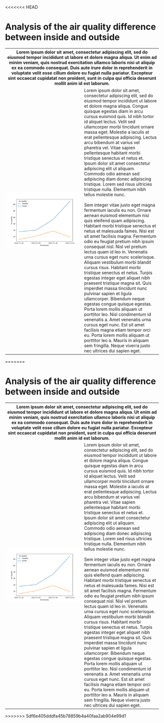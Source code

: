 <<<<<<< HEAD
<h1> Analysis of the air quality difference between inside and outside </h1><table style="width:100%;" ><tr><th colspan="2" > Lorem ipsum dolor sit amet, consectetur adipiscing elit, sed do eiusmod tempor incididunt ut labore et dolore magna aliqua. Ut enim ad minim veniam, quis nostrud exercitation ullamco laboris nisi ut aliquip ex ea commodo consequat. Duis aute irure dolor in reprehenderit in voluptate velit esse cillum dolore eu fugiat nulla pariatur. Excepteur sint occaecat cupidatat non proident, sunt in culpa qui officia deserunt mollit anim id est laborum. </th></tr><tr><td  style="width:50%"> <img src="../analysedata/separate.png" alt="left graph" style="width:100%"></td><td>Lorem ipsum dolor sit amet, consectetur adipiscing elit, sed do eiusmod tempor incididunt ut labore et dolore magna aliqua. Congue quisque egestas diam in arcu cursus euismod quis. Id nibh tortor id aliquet lectus. Velit sed ullamcorper morbi tincidunt ornare massa eget. Molestie a iaculis at erat pellentesque adipiscing. Lectus arcu bibendum at varius vel pharetra vel. Vitae sapien pellentesque habitant morbi tristique senectus et netus et. Ipsum dolor sit amet consectetur adipiscing elit ut aliquam. Commodo odio aenean sed adipiscing diam donec adipiscing tristique. Lorem sed risus ultricies tristique nulla. Elementum nibh tellus molestie nunc. </br> </br> Sem integer vitae justo eget magna fermentum iaculis eu non. Ornare aenean euismod elementum nisi quis eleifend quam adipiscing. Habitant morbi tristique senectus et netus et malesuada fames. Nisi est sit amet facilisis magna. Fermentum odio eu feugiat pretium nibh ipsum consequat nisl. Nisl vel pretium lectus quam id leo in. Venenatis urna cursus eget nunc scelerisque. Aliquam vestibulum morbi blandit cursus risus. Habitant morbi tristique senectus et netus. Turpis egestas integer eget aliquet nibh praesent tristique magna sit. Quis imperdiet massa tincidunt nunc pulvinar sapien et ligula ullamcorper. Bibendum neque egestas congue quisque egestas. Porta lorem mollis aliquam ut porttitor leo. Nisl condimentum id venenatis a. Amet venenatis urna cursus eget nunc. Est sit amet facilisis magna etiam tempor orci eu. Porta lorem mollis aliquam ut porttitor leo a. Mauris in aliquam sem fringilla. Neque viverra justo nec ultrices dui sapien eget. </td></tr></table>
=======
<h1> Analysis of the air quality difference between inside and outside </h1><table style="width:100%; border:0;" ><tr><th colspan="2" > Lorem ipsum dolor sit amet, consectetur adipiscing elit, sed do eiusmod tempor incididunt ut labore et dolore magna aliqua. Ut enim ad minim veniam, quis nostrud exercitation ullamco laboris nisi ut aliquip ex ea commodo consequat. Duis aute irure dolor in reprehenderit in voluptate velit esse cillum dolore eu fugiat nulla pariatur. Excepteur sint occaecat cupidatat non proident, sunt in culpa qui officia deserunt mollit anim id est laborum. </th></tr><tr><td  style="width:50%"> <img src="../analysedata/separate.png" alt="left graph" style="width:100%"></td><td>Lorem ipsum dolor sit amet, consectetur adipiscing elit, sed do eiusmod tempor incididunt ut labore et dolore magna aliqua. Congue quisque egestas diam in arcu cursus euismod quis. Id nibh tortor id aliquet lectus. Velit sed ullamcorper morbi tincidunt ornare massa eget. Molestie a iaculis at erat pellentesque adipiscing. Lectus arcu bibendum at varius vel pharetra vel. Vitae sapien pellentesque habitant morbi tristique senectus et netus et. Ipsum dolor sit amet consectetur adipiscing elit ut aliquam. Commodo odio aenean sed adipiscing diam donec adipiscing tristique. Lorem sed risus ultricies tristique nulla. Elementum nibh tellus molestie nunc. </br> </br> Sem integer vitae justo eget magna fermentum iaculis eu non. Ornare aenean euismod elementum nisi quis eleifend quam adipiscing. Habitant morbi tristique senectus et netus et malesuada fames. Nisi est sit amet facilisis magna. Fermentum odio eu feugiat pretium nibh ipsum consequat nisl. Nisl vel pretium lectus quam id leo in. Venenatis urna cursus eget nunc scelerisque. Aliquam vestibulum morbi blandit cursus risus. Habitant morbi tristique senectus et netus. Turpis egestas integer eget aliquet nibh praesent tristique magna sit. Quis imperdiet massa tincidunt nunc pulvinar sapien et ligula ullamcorper. Bibendum neque egestas congue quisque egestas. Porta lorem mollis aliquam ut porttitor leo. Nisl condimentum id venenatis a. Amet venenatis urna cursus eget nunc. Est sit amet facilisis magna etiam tempor orci eu. Porta lorem mollis aliquam ut porttitor leo a. Mauris in aliquam sem fringilla. Neque viverra justo nec ultrices dui sapien eget. </td></tr></table>
>>>>>>> 5df6e405dddfa45b78859b4a40faa2ab904e99d1
